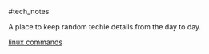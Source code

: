 #tech_notes

A place to keep random techie details from the day to day.

[linux commands](linux_cmds.md)
